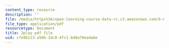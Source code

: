 ```yaml
---
content_type: resource
description: ''
file: /media/https%3A/open-learning-course-data-rc.s3.amazonaws.com/6-890-algorithmic-lower-bounds-fun-with-hardness-proofs-fall-2014/cfe9b113a50b2dc84fc1b48a70ea4abe_EMyRV3H4Vf4.pdf
file_type: application/pdf
resourcetype: Document
title: 3play pdf file
uid: cfe9b113-a50b-2dc8-4fc1-b48a70ea4abe
---
```

